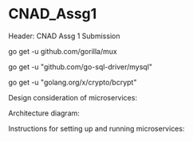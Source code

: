 # CNAD_Assg1
Header: CNAD Assg 1 Submission

go get -u github.com/gorilla/mux

go get -u "github.com/go-sql-driver/mysql"

go get -u "golang.org/x/crypto/bcrypt"

Design consideration of microservices:

Architecture diagram:

Instructions for setting up and running microservices:
